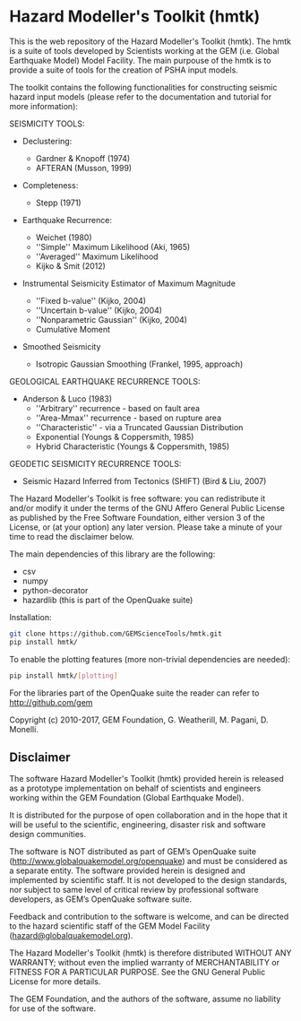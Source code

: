 Hazard Modeller's Toolkit (hmtk)
====

This is the web repository of the Hazard Modeller's Toolkit (hmtk). 
The hmtk is a suite of tools developed by Scientists working at the 
GEM (i.e. Global Earthquake Model) Model Facility. The main purpouse
of the hmtk is to provide a suite of tools for the creation of PSHA 
input models.

The toolkit contains the following functionalities for constructing 
seismic hazard input models (please refer to the documentation and
tutorial for more information):


SEISMICITY TOOLS:

* Declustering:
    * Gardner & Knopoff (1974)
    * AFTERAN (Musson, 1999)

* Completeness:
    * Stepp (1971)

* Earthquake Recurrence:
    * Weichet (1980)
    * ''Simple'' Maximum Likelihood (Aki, 1965)
    * ''Averaged'' Maximum Likelihood
    * Kijko & Smit (2012)

* Instrumental Seismicity Estimator of Maximum Magnitude
    * ''Fixed b-value'' (Kijko, 2004)
    * ''Uncertain b-value'' (Kijko, 2004)
    * ''Nonparametric Gaussian'' (Kijko, 2004)
    * Cumulative Moment

* Smoothed Seismicity
    * Isotropic Gaussian Smoothing (Frankel, 1995, approach)

GEOLOGICAL EARTHQUAKE RECURRENCE TOOLS:

* Anderson & Luco (1983)
    * ''Arbitrary'' recurrence - based on fault area
    * ''Area-Mmax'' recurrence - based on rupture area
    * ''Characteristic'' - via a Truncated Gaussian Distribution
    * Exponential (Youngs & Coppersmith, 1985)
    * Hybrid Characteristic (Youngs & Coppersmith, 1985)

GEODETIC SEISMICITY RECURRENCE TOOLS:

* Seismic Hazard Inferred from Tectonics (SHIFT) (Bird & Liu, 2007)


The Hazard Modeller's Toolkit is free software: you can redistribute 
it and/or modify it under the terms of the GNU Affero General Public 
License as published by the Free Software Foundation, either version 
3 of the License, or (at your option) any later version. Please take 
a minute of your time to read the disclaimer below.

The main dependencies of this library are the following:
* csv
* numpy
* python-decorator
* hazardlib (this is part of the OpenQuake suite)

Installation:

```bash
git clone https://github.com/GEMScienceTools/hmtk.git
pip install hmtk/
```

To enable the plotting features (more non-trivial dependencies are needed):

```bash
pip install hmtk/[plotting]
```

For the libraries part of the OpenQuake suite the reader can refer to 
http://github.com/gem

Copyright (c) 2010-2017, GEM Foundation, G. Weatherill, M. Pagani, 
D. Monelli.


Disclaimer
----

The software Hazard Modeller's Toolkit (hmtk) provided herein 
is released as a prototype implementation on behalf of 
scientists and engineers working within the GEM Foundation (Global 
Earthquake Model). 

It is distributed for the purpose of open collaboration and in the 
hope that it will be useful to the scientific, engineering, disaster
risk and software design communities. 

The software is NOT distributed as part of GEM’s OpenQuake suite 
(http://www.globalquakemodel.org/openquake) and must be considered as a 
separate entity. The software provided herein is designed and implemented 
by scientific staff. It is not developed to the design standards, nor 
subject to same level of critical review by professional software 
developers, as GEM’s OpenQuake software suite.  

Feedback and contribution to the software is welcome, and can be 
directed to the hazard scientific staff of the GEM Model Facility 
(hazard@globalquakemodel.org). 

The Hazard Modeller's Toolkit (hmtk) is therefore distributed WITHOUT 
ANY WARRANTY; without even the implied warranty of MERCHANTABILITY or 
FITNESS FOR A PARTICULAR PURPOSE. See the GNU General Public License 
for more details.

The GEM Foundation, and the authors of the software, assume no 
liability for use of the software.
